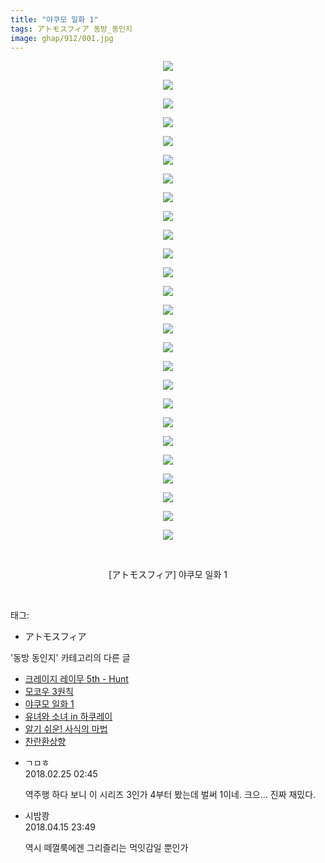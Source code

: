 ```yaml
---
title: "야쿠모 일화 1"
tags: アトモスフィア 동방_동인지
image: ghap/912/001.jpg
---
```

<div class="article">
<p style="text-align: center; clear: none; float: none;"><img src="{{ site.nasurl }}/ghap/912/001.jpg"/></p>
<p style="text-align: center; clear: none; float: none;"><img src="{{ site.nasurl }}/ghap/912/002.jpg"/></p>
<p style="text-align: center; clear: none; float: none;"><img src="{{ site.nasurl }}/ghap/912/003.jpg"/></p>
<p style="text-align: center; clear: none; float: none;"><img src="{{ site.nasurl }}/ghap/912/004.jpg"/></p>
<p style="text-align: center; clear: none; float: none;"><img src="{{ site.nasurl }}/ghap/912/005.jpg"/></p>
<p style="text-align: center; clear: none; float: none;"><img src="{{ site.nasurl }}/ghap/912/006.jpg"/></p>
<p style="text-align: center; clear: none; float: none;"><img src="{{ site.nasurl }}/ghap/912/007.jpg"/></p>
<p style="text-align: center; clear: none; float: none;"><img src="{{ site.nasurl }}/ghap/912/008.jpg"/></p>
<p style="text-align: center; clear: none; float: none;"><img src="{{ site.nasurl }}/ghap/912/009.jpg"/></p>
<p style="text-align: center; clear: none; float: none;"><img src="{{ site.nasurl }}/ghap/912/010.jpg"/></p>
<p style="text-align: center; clear: none; float: none;"><img src="{{ site.nasurl }}/ghap/912/011.jpg"/></p>
<p style="text-align: center; clear: none; float: none;"><img src="{{ site.nasurl }}/ghap/912/012.jpg"/></p>
<p style="text-align: center; clear: none; float: none;"><img src="{{ site.nasurl }}/ghap/912/013.jpg"/></p>
<p style="text-align: center; clear: none; float: none;"><img src="{{ site.nasurl }}/ghap/912/014.jpg"/></p>
<p style="text-align: center; clear: none; float: none;"><img src="{{ site.nasurl }}/ghap/912/015.jpg"/></p>
<p style="text-align: center; clear: none; float: none;"><img src="{{ site.nasurl }}/ghap/912/016.jpg"/></p>
<p style="text-align: center; clear: none; float: none;"><img src="{{ site.nasurl }}/ghap/912/017.jpg"/></p>
<p style="text-align: center; clear: none; float: none;"><img src="{{ site.nasurl }}/ghap/912/018.jpg"/></p>
<p style="text-align: center; clear: none; float: none;"><img src="{{ site.nasurl }}/ghap/912/019.jpg"/></p>
<p style="text-align: center; clear: none; float: none;"><img src="{{ site.nasurl }}/ghap/912/020.jpg"/></p>
<p style="text-align: center; clear: none; float: none;"><img src="{{ site.nasurl }}/ghap/912/021.jpg"/></p>
<p style="text-align: center; clear: none; float: none;"><img src="{{ site.nasurl }}/ghap/912/022.jpg"/></p>
<p style="text-align: center; clear: none; float: none;"><img src="{{ site.nasurl }}/ghap/912/023.jpg"/></p>
<p style="text-align: center; clear: none; float: none;"><img src="{{ site.nasurl }}/ghap/912/024.jpg"/></p>
<p style="text-align: center; clear: none; float: none;"><img src="{{ site.nasurl }}/ghap/912/025.jpg"/></p>
<p style="text-align: center; clear: none; float: none;"><img src="{{ site.nasurl }}/ghap/912/026.jpg"/></p>
<p style="text-align: center; clear: none; float: none;"><br/></p>
<p style="text-align: center; clear: none; float: none;">[アトモスフィア] 야쿠모 일화 1</p>
<p><br/></p>
</div><div class="tagTrail">
<p>태그: </p>
<ul>
<li>アトモスフィア</li>
</ul>
</div><div class="another">
<p>'동방 동인지' 카테고리의 다른 글</p>
<ul>
<li><a href="/2016-07-18-ghap_915">크레이지 레이무 5th - Hunt</a></li>
<li><a href="/2016-07-17-ghap_913">모코우 3원칙</a></li>
<li><a href="/2016-07-17-ghap_912">야쿠모 일화 1</a></li>
<li><a href="/2016-07-17-ghap_911">유녀와 소녀 in 하쿠레이</a></li>
<li><a href="/2016-07-17-ghap_910">알기 쉬운! 사식의 마법</a></li>
<li><a href="/2016-07-17-ghap_909">찬란환상향</a></li>
</ul>
</div><div class="cb_module cb_fluid">
<div class="cb_wrt cb_profile">
<div class="comment">
<ul>
<li class="cb_thumb_off" id="comment15206197">
<div class="cb_comment_area">
<div class="cb_info_area">
<div class="cb_section">
<span class="cb_nick_name">ㄱㅁㅎ</span>
</div>
<div class="cb_section">
<span class="cb_date">2018.02.25 02:45 </span>
</div>
</div>
<div class="cb_dsc_comment">
<p class="cb_dsc">
											역주행 하다 보니 이 시리즈 3인가 4부터 봤는데 벌써 1이네. 크으... 진짜 재밌다.
										</p>
</div>
</div></li>
<li class="cb_thumb_off" id="comment15239491">
<div class="cb_comment_area">
<div class="cb_info_area">
<div class="cb_section">
<span class="cb_nick_name">시밤쾅</span>
</div>
<div class="cb_section">
<span class="cb_date">2018.04.15 23:49 </span>
</div>
</div>
<div class="cb_dsc_comment">
<p class="cb_dsc">
											역시 떼껄룩에겐 그리즐리는 먹잇감일 뿐인가
										</p>
</div>
</div></li>
</ul>
</div>
</div><!-- commentList close -->
</div>